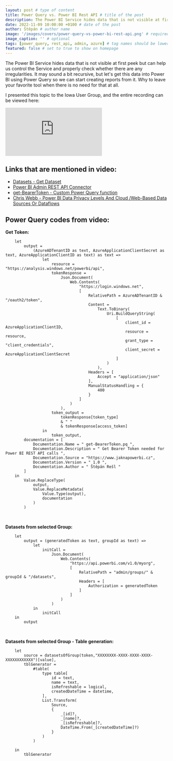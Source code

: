 ```yaml
---
layout: post # type of content
title: Power Query vs. Power BI Rest API # title of the post
description: The Power BI Service hides data that is not visible at first peek but can help us control the Service and properly check whether there are any irregularities. It may sound a bit recursive, but let's get this data into Power BI using Power Query so we can start creating reports from it. Why to leave your favorite tool when there is no need for that at all. # will be shown as a description in the post list
date: 2022-11-09 10:00:00 +0100 # date of the post
author: Štěpán # author name
image: '/images/covers/power-query-vs-power-bi-rest-api.png' # required to store image in /images/covers
image_caption: '' # optional
tags: [power_query, rest_api, admin, azure] # tag names should be lowercase
featured: false # set to true to show on homepage
---
```

The Power BI Service hides data that is not visible at first peek but can help us control the Service and properly check whether there are any irregularities. It may sound a bit recursive, but let's get this data into Power BI using Power Query so we can start creating reports from it. Why to leave your favorite tool when there is no need for that at all.

I presented this topic to the Iowa User Group, and the entire recording can be viewed here:

<p><iframe src="https://www.youtube.com/embed/RfsVPeot-r8" loading="lazy" frameborder="0" allowfullscreen></iframe></p>

## Links that are mentioned in video:
* [Datasets - Get Dataset](https://learn.microsoft.com/en-us/rest/api/power-bi/datasets/get-dataset?id=DP-MVP-5003801)
* [Power BI Admin REST API Connector](https://github.com/tirnovar/Power-BI-Admin-REST-API-Connector)
* [get-BearerToken - Custom Power Query function](https://github.com/tirnovar/Power_BI_REST_API_PQ/blob/main/Power%20BI%20Service%20Token/get-BearerToken.pq)
* [Chris Webb - Power BI Data Privacy Levels And Cloud /Web-Based Data Sources Or Dataflows](https://blog.crossjoin.co.uk/2019/01/13/power-bi-data-privacy-cloud-web-data-sources/)

## Power Query codes from video:

**Get Token:**

~~~~ pq
    let
        output =
            (AzureADTenantID as text, AzureApplicationClientSecret as text, AzureApplicationClientID as text) as text =>
                let
                    resource = "https://analysis.windows.net/powerbi/api",
                    tokenResponse =
                        Json.Document(
                            Web.Contents(
                                "https://login.windows.net",
                                [
                                    RelativePath = AzureADTenantID & "/oauth2/token",
                                    Content =
                                        Text.ToBinary(
                                            Uri.BuildQueryString(
                                                [
                                                    client_id = AzureApplicationClientID,
                                                    resource = resource,
                                                    grant_type = "client_credentials",
                                                    client_secret = AzureApplicationClientSecret
                                                ]
                                            )
                                        ),
                                    Headers = [
                                        Accept = "application/json"
                                    ],
                                    ManualStatusHandling = {
                                        400
                                    }
                                ]
                            )
                        ),
                    token_output =
                        tokenResponse[token_type]
                        & " "
                        & tokenResponse[access_token]
                in
                    token_output,
        documentation = [
            Documentation.Name = " get-BearerToken.pq ",
            Documentation.Description = " Get Bearer Token needed for Power BI REST API calls ",
            Documentation.Source = "https://www.jaknapowerbi.cz",
            Documentation.Version = " 1.0 ",
            Documentation.Author = " Štěpán Rešl "
        ]
    in
        Value.ReplaceType(
            output,
            Value.ReplaceMetadata(
                Value.Type(output),
                documentation
            )
        )
~~~~
<br>

**Datasets from selected Group:**

~~~~ pq
    let
        output = (generatedToken as text, groupId as text) =>
            let
                initCall =
                    Json.Document(
                        Web.Contents(
                            "https://api.powerbi.com/v1.0/myorg",
                            [
                                RelativePath = "admin/groups/" & groupId & "/datasets",
                                Headers = [
                                    Authorization = generatedToken
                                ]
                            ]
                        )
                    )
            in
                initCall
    in
        output
~~~~
<br>

**Datasets from selected Group - Table generation:**

~~~~ pq
    let
        source = datasetsOfGroup(token,"XXXXXXXX-XXXX-XXXX-XXXX-XXXXXXXXXXXX")[value],
        tblGenerator =
            #table(
                type table[
                    id = text,
                    name = text,
                    isRefreshable = logical,
                    createdDateTime = datetime,
                ],
                List.Transform(
                    Source,
                    {
                        _[id]?,
                        _[name]?,
                        _[isRefreshable]?,
                        DateTime.From(_[createdDateTime]?)
                    }
                )
            )

    in
        tblGenerator
~~~~
